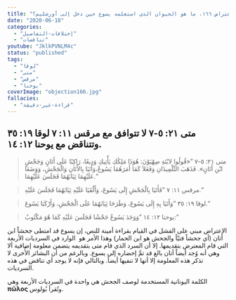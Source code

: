 ```yaml
---
title: "الإعتراض ١٦٦، ما هو الحيوان الذي استعلمه يسوع حين دخل إلى أورشليم؟"
date: "2020-06-18"
categories:
  - "إختلافات-التفاصيل"
  - "تناقضات"
youtube: "JklkPVNLM4c"
status: "published"
tags:
  - "لوقا"
  - "متى"
  - "مرقس"
  - "يوحنا"
coverImage: "objection166.jpg"
fallacies:
  - "قراءة-غير-دقيقة"
---
```


## **متى ٢١: ٥-٧ لا تتوافق مع مرقس ١١: ٧ لوقا ١٩: ٣٥ وتتناقض مع يوحنا ١٢: ١٤.**

> متى ٢١: ٥-٧ ”«قُولُوا لابْنَةِ صِهْيَوْنَ: هُوَذَا مَلِكُكِ يَأْتِيكِ وَدِيعًا، رَاكِبًا عَلَى أَتَانٍ وَجَحْشٍ ابْنِ أَتَانٍ». فَذَهَبَ التِّلْمِيذَانِ وَفَعَلاَ كَمَا أَمَرَهُمَا يَسُوعُ،وَأَتَيَا بِالأَتَانِ وَالْجَحْشِ، وَوَضَعَا عَلَيْهِمَا ثِيَابَهُمَا فَجَلَسَ عَلَيْهِمَا.“

> مرقس ١١: ٧ ”فَأَتَيَا بِالْجَحْشِ إِلَى يَسُوعَ، وَأَلْقَيَا عَلَيْهِ ثِيَابَهُمَا فَجَلَسَ عَلَيْهِ.“

> لوقا ١٩: ٣٥ ”وَأَتَيَا بِهِ إِلَى يَسُوعَ، وَطَرَحَا ثِيَابَهُمَا عَلَى الْجَحْشِ، وَأَرْكَبَا يَسُوعَ.“

> يوحنا ١٢: ١٤ ”وَوَجَدَ يَسُوعُ جَحْشًا فَجَلَسَ عَلَيْهِ كَمَا هُوَ مَكْتُوبٌ:“

الإعتراض مبني على الفشل في القيام بقراءة أمينة للنص، إن يسوع قد امتطى جحشاً ابن أتان (أي جحشاً فتيّاً والجحش هو ابن الحمار) وهذا الأمر هو  الوارد في السرديات الأربعة التي قام المعترض بتقديمها. إلا أن السرد الذي قام متى بتقديمه يتضمن معلومة إضافية ألا وهي أنه وُجد أيضاً أتان بالغ قد تمَّ إحضاره إلى يسوع. وبالرغم من أن البشائر الأُخرى لا تذكر هذه المعلومة إلا أنها لا تنفيها أيضاً. وبالتالي فإنه لا يوجد أي تناقض في هذه السرديات.

الكلمة اليونانية المستخدمة لوصف الجحش هي واحدة في السرديات الأربعة وهي **πῶλος** وتُقرأ بُولوس.

